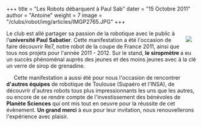 +++
title = "Les Robots débarquent à Paul Sab"
dater = "15 Octobre 2011"
author = "Antoine"
weight = 7
image = "/clubs/robot/img/articles/IMGP2765.JPG"
+++

<p>
	<a href="/clubs/robot/img/articles/IMGP2765.JPG"><img src="/clubs/robot/img/articles/IMGP2765_medium.JPG" style="float:right;margin:15px" /></a>Le club est all&eacute; partager sa passion de la robotique avec le public &agrave; l&#39;<strong>universit&eacute; Paul Sabatier</strong>. Cette manifestation a &eacute;t&eacute; l&#39;occasion de faire d&eacute;couvrir Re7, notre robot de la coupe de France 2011, ainsi que tous nos projets pour l&#39;ann&eacute;e 2011 - 2012. Sur le stand, <strong>le siropm&egrave;tre </strong>a eu un succ&egrave;s ph&eacute;nom&eacute;nal aupr&egrave;s des jeunes et des moins jeunes avec &agrave; la cl&eacute; un verre de sirop de grenadine.</p>
<p>
	&nbsp; &nbsp; &nbsp;Cette manifestation a aussi &eacute;t&eacute; pour nous l&#39;occasion de rencontrer <strong>d&#39;autres &eacute;quipes</strong> de robotique de Toulouse (Supa&eacute;ro et l&#39;INSA), de d&eacute;couvrir d&#39;autres robots tous plus impressionnants les uns que les autres, ou encore de se rendre compte de l&#39;investissement des b&eacute;n&eacute;voles de<strong> Plan&egrave;te Sciences</strong> qui ont mis tout en oeuvre pour la r&eacute;ussite de cet &eacute;v&egrave;nement. <strong>Un grand merci</strong> &agrave; eux pour leur invitation, nous renouvellerons l&#39;exp&eacute;rience avec plaisir.</p>

